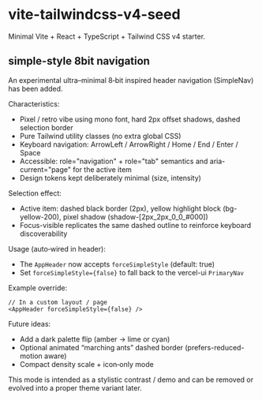 # vite-tailwindcss-v4-seed

Minimal Vite + React + TypeScript + Tailwind CSS v4 starter.

## simple-style 8bit navigation

An experimental ultra–minimal 8‑bit inspired header navigation (SimpleNav) has been added.

Characteristics:
- Pixel / retro vibe using mono font, hard 2px offset shadows, dashed selection border
- Pure Tailwind utility classes (no extra global CSS)
- Keyboard navigation: ArrowLeft / ArrowRight / Home / End / Enter / Space
- Accessible: role="navigation" + role="tab" semantics and aria-current="page" for the active item
- Design tokens kept deliberately minimal (size, intensity)

Selection effect:
- Active item: dashed black border (2px), yellow highlight block (bg-yellow-200), pixel shadow (shadow-[2px_2px_0_0_#000])
- Focus-visible replicates the same dashed outline to reinforce keyboard discoverability

Usage (auto‑wired in header):
- The `AppHeader` now accepts `forceSimpleStyle` (default: true)
- Set `forceSimpleStyle={false}` to fall back to the vercel-ui `PrimaryNav`

Example override:
```tsx
// In a custom layout / page
<AppHeader forceSimpleStyle={false} />
```

Future ideas:
- Add a dark palette flip (amber → lime or cyan)
- Optional animated “marching ants” dashed border (prefers-reduced-motion aware)
- Compact density scale + icon‑only mode

This mode is intended as a stylistic contrast / demo and can be removed or evolved into a proper theme variant later.
